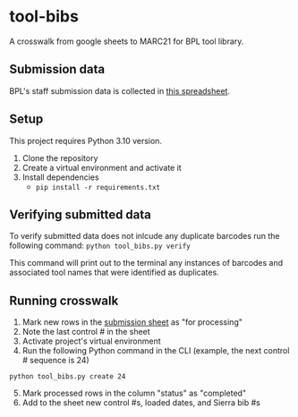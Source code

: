 # tool-bibs
A crosswalk from google sheets to MARC21 for BPL tool library.


## Submission data
BPL's staff submission data is collected in [this spreadsheet](https://docs.google.com/spreadsheets/d/17LM0oVr7ByrbgTzXMPTQRgQPhuoJvI4T84_S3gOEAqc/edit?usp=sharing).

## Setup
This project requires Python 3.10 version.

1. Clone the repository
2. Create a virtual environment and activate it
3. Install dependencies
	+ `pip install -r requirements.txt`

## Verifying submitted data
To verify submitted data does not inlcude any duplicate barcodes run the following command:
`python tool_bibs.py verify`

This command will print out to the terminal any instances of barcodes and associated tool names that were identified as duplicates.

## Running crosswalk
1. Mark new rows in the [submission sheet](https://docs.google.com/spreadsheets/d/17LM0oVr7ByrbgTzXMPTQRgQPhuoJvI4T84_S3gOEAqc/edit?usp=sharing) as "for processing" 
2. Note the last control # in the sheet
3. Activate project's virtual environment
4. Run the following Python command in the CLI (example, the next control # sequence is 24)

`python tool_bibs.py create 24`

5. Mark processed rows in the column "status" as "completed"
6. Add to the sheet new control #s, loaded dates, and Sierra bib #s